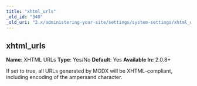 ```yaml
---
title: "xhtml_urls"
_old_id: "340"
_old_uri: "2.x/administering-your-site/settings/system-settings/xhtml_urls"
---
```


## xhtml\_urls

**Name**: XHTML URLs
**Type**: Yes/No
**Default**: Yes
**Available In:** 2.0.8+

If set to true, all URLs generated by MODX will be XHTML-compliant, including encoding of the ampersand character.
